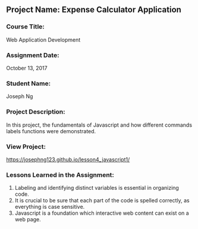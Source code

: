 ## Project Name:  Expense Calculator Application

### Course Title:
Web Application Development

### Assignment Date:  
October 13, 2017

### Student Name:  
Joseph Ng

### Project Description:
In this project, the fundamentals of Javascript and how different commands labels functions were demonstrated.

### View Project:
https://josephng123.github.io/lesson4_javascript1/

### Lessons Learned in the Assignment:
1. Labeling and identifying distinct variables is essential in organizing code.
2. It is crucial to be sure that each part of the code is spelled correctly, as everything is case sensitive.
3. Javascript is a foundation which interactive web content can exist on a web page.